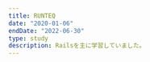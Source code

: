 ```yaml
---
title: RUNTEQ
date: "2020-01-06"
endDate: "2022-06-30"
type: study
description: Railsを主に学習していました。
---
```

